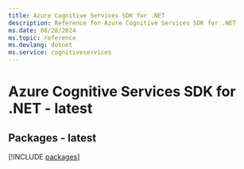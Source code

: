 ```yaml
---
title: Azure Cognitive Services SDK for .NET
description: Reference for Azure Cognitive Services SDK for .NET
ms.date: 08/28/2024
ms.topic: reference
ms.devlang: dotnet
ms.service: cognitiveservices
---
```

# Azure Cognitive Services SDK for .NET - latest
## Packages - latest
[!INCLUDE [packages](cognitive-services-index.md)]